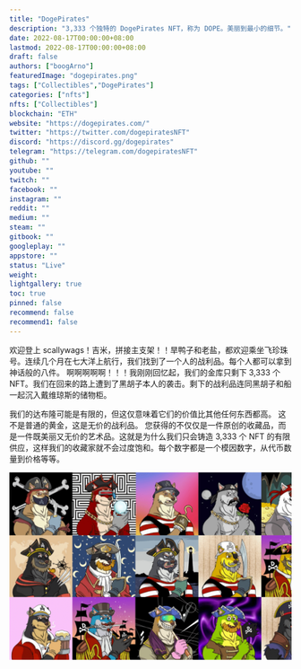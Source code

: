 ```yaml
---
title: "DogePirates"
description: "3,333 个独特的 DogePirates NFT，称为 DOPE。美丽到最小的细节。"
date: 2022-08-17T00:00:00+08:00
lastmod: 2022-08-17T00:00:00+08:00
draft: false
authors: ["boogArno"]
featuredImage: "dogepirates.png"
tags: ["Collectibles","DogePirates"]
categories: ["nfts"]
nfts: ["Collectibles"]
blockchain: "ETH"
website: "https://dogepirates.com/"
twitter: "https://twitter.com/dogepiratesNFT"
discord: "https://discord.gg/dogepirates"
telegram: "https://telegram.com/dogepiratesNFT"
github: ""
youtube: ""
twitch: ""
facebook: ""
instagram: ""
reddit: ""
medium: ""
steam: ""
gitbook: ""
googleplay: ""
appstore: ""
status: "Live"
weight: 
lightgallery: true
toc: true
pinned: false
recommend: false
recommend1: false
---
```

欢迎登上 scallywags！吉米，拼接主支架！！旱鸭子和老盐，都欢迎乘坐飞珍珠号。连续几个月在七大洋上航行，我们找到了一个人的战利品。每个人都可以拿到神话般的八件。
  啊啊啊啊啊！！！我刚刚回忆起，我们的金库只剩下 3,333 个 NFT。我们在回来的路上遭到了黑胡子本人的袭击。剩下的战利品连同黑胡子和船一起沉入戴维琼斯的储物柜。

我们的达布隆可能是有限的，但这仅意味着它们的价值比其他任何东西都高。
这不是普通的黄金，这是无价的战利品。
您获得的不仅仅是一件原创的收藏品，而是一件既美丽又无价的艺术品。这就是为什么我们只会铸造 3,333 个 NFT 的有限供应，这样我们的收藏家就不会过度饱和。每个数字都是一个模因数字，从代币数量到价格等等。

![dogepirates-dapp-collectibles-ethereum-image1_cd23e821fa81ed6fdb0c82b73f5395b1](dogepirates-dapp-collectibles-ethereum-image1_cd23e821fa81ed6fdb0c82b73f5395b1.png)
